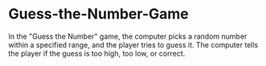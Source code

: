 # Guess-the-Number-Game
In the "Guess the Number" game, the computer picks a random number within a specified range, and the player tries to guess it. The computer tells the player if the guess is too high, too low, or correct.
